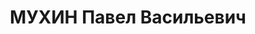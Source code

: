 ---
title: МУХИН Павел Васильевич
description: "Род. в 1885, кандидат в члены ВКП(б) с 1930. Полковник, начальник 3-го\
  \ отдела (военных сообщений) штаба Сибирского ВО \n  Арестован 26.04.1937. Приговор:\
  \ ВК ВС СССР, 17.06.1938 – ВМН. Расстрелян 1938. Реабилитирован 25.06.1957"
---